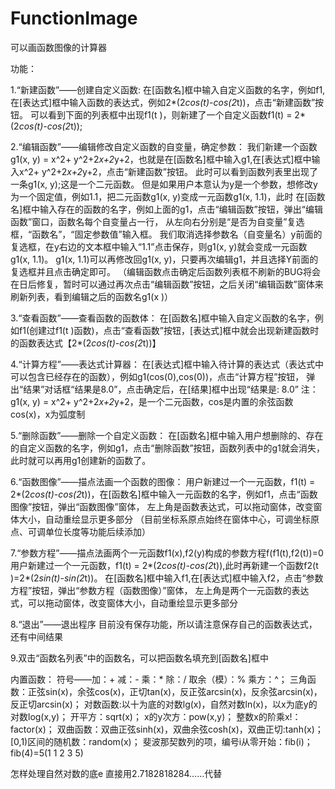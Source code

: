# FunctionImage
可以画函数图像的计算器

功能：

1.“新建函数”——创建自定义函数:
在[函数名]框中输入自定义函数的名字，例如f1,在[表达式]框中输入函数的表达式，例如2*(2*cos(t)-cos(2*t))，点击“新建函数”按钮。
可以看到下面的列表框中出现f1(t )，则新建了一个自定义函数f1(t) = 2*(2*cos(t)-cos(2*t));

2.“编辑函数”——编辑修改自定义函数的自变量，确定参数：
我们新建一个函数g1(x, y) = x^2+ y^2+2*x+2*y+2，也就是在[函数名]框中输入g1,在[表达式]框中输入x^2+ y^2+2*x+2*y+2，点击“新建函数”按钮。
此时可以看到函数列表里出现了一条g1(x, y);这是一个二元函数。
但是如果用户本意认为y是一个参数，想修改y为一个固定值，例如1.1，把二元函数g1(x, y)变成一元函数g1(x, 1.1)，此时
在[函数名]框中输入存在的函数的名字，例如上面的g1，点击“编辑函数”按钮，弹出“编辑函数”窗口，函数名每个自变量占一行，
从左向右分别是“是否为自变量”复选框，“函数名”，“固定参数值”输入框。
我们取消选择参数名（自变量名）y前面的复选框，在y右边的文本框中输入“1.1”点击保存，则g1(x, y)就会变成一元函数g1(x, 1.1)。
g1(x, 1.1)可以再修改回g1(x, y)，只要再次编辑g1，并且选择Y前面的复选框并且点击确定即可。
（编辑函数点击确定后函数列表框不刷新的BUG将会在日后修复，暂时可以通过再次点击“编辑函数”按钮，之后关闭“编辑函数”窗体来刷新列表，看到编辑之后的函数名g1(x )）

3.“查看函数”——查看函数的函数体：
在[函数名]框中输入自定义函数的名字，例如f1(创建过f1(t )函数)，点击“查看函数”按钮，[表达式]框中就会出现新建函数时的函数表达式【2*(2*cos(t)-cos(2*t))】

4.“计算方程”——表达式计算器：
在[表达式]框中输入待计算的表达式（表达式中可以包含已经存在的函数），例如g1(cos(0),cos(0))，点击“计算方程”按钮，
弹出“结果”对话框“结果是8.0”，点击确定后，在[结果]框中出现“结果是: 8.0”
注：g1(x, y) = x^2+ y^2+2*x+2*y+2，是一个二元函数，cos是内置的余弦函数cos(x)，x为弧度制

5.“删除函数”——删除一个自定义函数：
在[函数名]框中输入用户想删除的、存在的自定义函数的名字，例如g1，点击“删除函数”按钮，函数列表中的g1就会消失，此时就可以再用g1创建新的函数了。

6.“函数图像”——描点法画一个函数的图像：
用户新建过一个一元函数，f1(t) = 2*(2*cos(t)-cos(2*t))，在[函数名]框中输入一元函数的名字，例如f1，点击“函数图像”按钮，弹出“函数图像”窗体，
左上角是函数表达式，可以拖动窗体，改变窗体大小，自动重绘显示更多部分
（目前坐标系原点始终在窗体中心，可调坐标原点、可调单位长度等功能后续添加）

7.“参数方程”——描点法画两个一元函数f1(x),f2(y)构成的参数方程f(f1(t),f2(t))=0
用户新建过一个一元函数，f1(t) = 2*(2*cos(t)-cos(2*t)),此时再新建一个函数f2(t )=2*(2*sin(t)-sin(2*t))。
在[函数名]框中输入f1,在[表达式]框中输入f2，点击“参数方程”按钮，弹出“参数方程（函数图像）”窗体，
左上角是两个一元函数的表达式，可以拖动窗体，改变窗体大小，自动重绘显示更多部分

8.“退出”——退出程序
目前没有保存功能，所以请注意保存自己的函数表达式，还有中间结果

9.双击“函数名列表”中的函数名，可以把函数名填充到[函数名]框中

内置函数：
  符号——加：+  减：-  乘：*  除：/  取余（模）：%  乘方：^；
  三角函数：正弦sin(x)，余弦cos(x)，正切tan(x)，反正弦arcsin(x)，反余弦arcsin(x)，反正切arcsin(x)；
  对数函数:以十为底的对数lg(x)，自然对数ln(x)，以x为底y的对数log(x,y)；
  开平方：sqrt(x)；
  x的y次方：pow(x,y)；
  整数x的阶乘x!：factor(x)；
  双曲函数：双曲正弦sinh(x)，双曲余弦cosh(x)，双曲正切:tanh(x)；
  [0,1)区间的随机数：random(x)；
  斐波那契数列的项，编号i从零开始：fib(i)；fib(4)=5(1 1 2 3 5)
  
 怎样处理自然对数的底e
  直接用2.7182818284……代替
